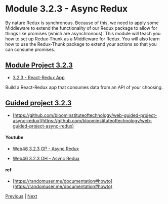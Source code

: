 #  Module 3.2.3 - Async Redux

By nature Redux is synchronous. Because of this, we need to apply some Middleware to extend the functionality of our Redux package to allow for things like promises (which are asynchronous). This module will teach you how to set up Redux-Thunk as a Middleware for Redux. You will also learn how to use the Redux-Thunk package to extend your actions so that you can consume promises.

##  [Module Project 3.2.3](../Assign323/README.md)

-   [3.2.3 - React-Redux App](https://github.com/bloominstituteoftechnology/web-module-project-async-redux)

Build a React-Redux app that consumes data from an API of your choosing.

## [Guided project 3.2.3](../Guided323)

-   [https://github.com/bloominstituteoftechnology/web-guided-project-async-redux](https://github.com/bloominstituteoftechnology/web-guided-project-async-redux)

####    Youtube

-  [Web46 3.2.3 GP - Async Redux](https://www.youtube.com/watch?v=HQo-qedtgBU)

-  [Web46 3.2.3 OH - Async Redux](https://youtu.be/iEQl3QLainI)

#### ref

-   [https://randomuser.me/documentation#howto](https://randomuser.me/documentation#howto)




[Previous](./Object_3.md) | [Next](./QA.md)